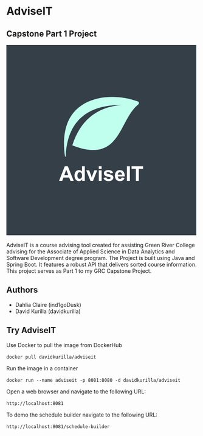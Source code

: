 # AdviseIT
## Capstone Part 1 Project

![AdviseIT Logo](src/main/resources/static/images/logo.png)

AdviseIT is a course advising tool created for assisting Green River College advising for the Associate of Applied Science in Data Analytics and Software Development degree program.
The Project is built using Java and Spring Boot. It features a robust API that delivers sorted course information. This project serves as Part 1 to my GRC Capstone Project.

## Authors
- Dahlia Claire (ind1goDusk)
- David Kurilla (davidkurilla)

## Try AdviseIT
Use Docker to pull the image from DockerHub
```shell
docker pull davidkurilla/adviseit
```
Run the image in a container
```shell
docker run --name adviseit -p 8081:8080 -d davidkurilla/adviseit
```

Open a web browser and navigate to the following URL:
```
http://localhost:8081
```

To demo the schedule builder navigate to the following URL:
```
http://localhost:8081/schedule-builder
```
